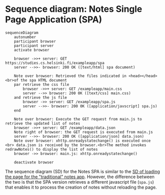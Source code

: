 # Sequence diagram: Notes Single Page Application (SPA)

```mermaid
sequenceDiagram
    autonumber
    participant browser
    participant server
    activate browser

    browser ->>+ server: GET https://studies.cs.helsinki.fi/exampleapp/spa
    server -->>- browser: 200 OK ([text/html] spa document)

    Note over browser: Retrieved the files indicated in <head></head><br>of the spa HTML document
    par retrieve the css file
        browser ->>+ server: GET /exampleapp/main.css
        server -->> browser: 200 0K ([text/css] main.css)
    and retrieve the js file
        browser ->> server: GET /exampleapp/spa.js
        server -->>- browser: 200 0K ([application/javscript] spa.js)
    end

    Note over browser: Execute the GET request from main.js to retrieve the updated list of notes
    browser ->>+ server: GET /exampleapp/data.json
    Note right of browser: the GET request is executed from main.js
    server -->>- browser: 200 OK ([application/json] data.json)
    Note over browser: xhttp.onreadystatechange() is executed once <br> data.json is received by the browser.<br>The method invokes redrawNotes() to display the list of notes
    browser ->> browser: main.js: xhttp.onreadystatechange()
   
    deactivate browser
```

The sequence diagram (SD) for the Notes SPA is similar to the [SD of loading the page for the "traditional" notes app](https://fullstackopen.com/en/part0/fundamentals_of_web_apps#loading-a-page-containing-java-script-review). However, the difference between the two is that the SPA version retrieves a different javascript file (`spa.js`) that enables it to process the creation of notes without reloading the page.
